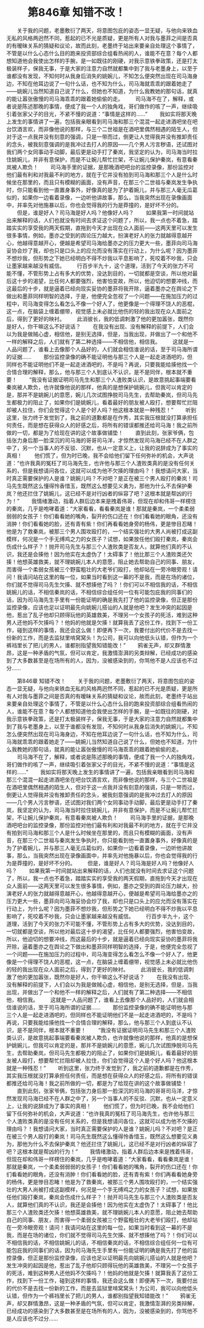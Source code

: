 # 　　第846章 知错不改！
　　关于我的问题，老墨敷衍了两天，将意图包庇的姿态一显无疑，与他向来铁血无私的风格两迥然不同，惹起的已不光是质疑，更是所有人对我与墨菲之间是否真的有暧昧关系的猜疑和议论，故而此刻，老墨终于站出来要亲自处理这个事情了，不管是以什么心态什么目的跑来投资部综合组看热闹的人，谁能不在意？每个人都想知道他会我使出怎样的手腕，是一如既往的刚硬，对我示意铁拳政策，还是打太极装样子，保我无事，于是大家的注意力自然就都集中到了我与老墨身上，以至于谁都没有发现，不知何时从我身后消失的姚婉儿，不知怎么便突然出现在司马海身边，不知在他耳边说了一句什么话，也不知为什么，司马海就乖乖的跟着她走了——姚婉儿当然知道自己说了什么，但她也不知道，为什么我教她的那句话，就真的能让嚣张傲慢的司马海乖乖的跟着她偷偷的走。
　　司马海不在了，解释，或者说是陈述那晚的事情，便成了我一个人的独角戏，哥们做作的咳了一声，继续吸引着张家父子的目光，不紧不慢的说道：“事情是这样的……”
　　我如实将那天晚上发生的事情讲了一遍，包括我亲眼看到司马海和那三个混混一起走进酒吧坐在吧台饮酒言欢，而非像他说的那样，与三个二世祖是在酒吧里偶然相遇的陌生人，但对于这一点我并没有刻意的强调，只是一带而过，倒更让人觉得我并没有推卸责任的念头，被我刻意强调的是我冲过去打人的原因——几个男人污言秽语，还试图对我们两个女同事动手动脚，最后更是动手打了秦岚，我坚定的认为，司马海当时拉住姚婉儿，并非有意保护，而是不让婉儿帮忙拦架，不让婉儿保护秦岚，有意看秦岚被人欺负！
　　司马海手里的证据，是那晚酒吧吧台的监控录像，那份监控对他们最有利和对我最不利的地方，就在于它并没有拍到司马海和那三个人是什么时候坐在那里的，而且只有模糊的画面，没有声音，在那三个二世祖与秦岚发生争执时，你只能看到他一直置身事外，好像真的是为了护着婉儿，并与那三人毫无瓜葛似的，如果你一边看着录像，一边听他讲故事，那么，当我突然出现在录像画面中，并率先对他施暴以后，你也会觉得我的行为是莽撞的，是好坏不分的。
　　但是，谁是好人？司马海是好人吗？他像好人吗？
　　如果我第一时间就站出来解释的话，人们也就没有时间去求证这个问题了，所以，我一点也不着急，踏踏实实的享受我的两天假期，直拖到今天才出现在众人面前——这两天里可以发生很多事情，例如，墨亦之受到的舆论压力越大，扮演老好人的张力就越得意越开心，他越得意越开心，便越是希望司马海给墨亦之的压力更大一些，墨菲向司马海妥协会炒了我，却也只是口头上的应允而没有落实在行动上，为什么呢？因为墨菲不想炒我，但形势之下她已经明白不得不炒我以平息影响了，死咬着不吵我，只会让墨家越来越没有威信。
　　行百步半九十，这个道理，活到了今天的张力不可能不懂，不管形势上占有多大的优势，没达到目的，一切就都是空谈，所以他对最后这十步的渴望，比任何人都要强烈，他害怕变故，所以，他迫切的想要冲线，而这最后的十步，就是逼着已经向现实妥协的墨菲将我开除，逼着墨亦之在舆论之下做出和墨菲同样明智的选择，于是，他便完全忽视了一个问题——在施加压力的过程中，司马海变得怎么看怎么不像一个好人了，他更像是一个得理不饶人的恶棍，这一点，在脑袋上缠着绷带，视觉感上未必就比他伤的轻的我出现在众人面前之后，得到了更好的映衬。
　　此消彼长，我的低调刺激了他的更加嚣张，既然你是好人，你干嘛这么不好说话？
　　在我没有出现、没有解释的前提下，人们会以为我是做贼心虚，相信他，是别无选择，但是，当我出现，并做出了一个和他不一样的解释之后，人们就有了第二种选择——不相信他，相信我。
　　这就是一人品问题了，谁看上去像那个人品好的，人们就会相信谁说的话，至于司马海所谓的证据……
　　那份监控录像的确不能证明他与那三个人是一起走进酒吧的，但同样也不能证明他们不是一起走进酒吧的，不是吗？再说，只要我能给揍他找一个合情合理的解释，那么，他与那三个人到底认不认识，是不是同伴，根本就不重要！
　　“我没有证据证明司马先生和那三个人渣败类认识，是故意挑起事端要看秦岚被人欺负，也许就像他说的那样，他真的是想保护姚婉儿，但我可以肯定的是，那并不是姚婉儿的意愿，婉儿几次试图挣脱司马先生，去帮助秦岚，但司马先生都极力的阻止了，如果你们是姚婉儿，看着最好的朋友被人殴打，想要帮忙拦阻却被人拉住，你们会觉得这个人是个好人吗？他这根本就是一种残忍！”
　　听到这里，张力终于发觉到了，我之前的道歉都是在作秀，其实我压根就没打算承担任何责任，而是想在获得众人的好感之后，将所有的错误都推还给司马海！我之前所做的一切，都是为了给现在讲的这个故事做铺垫！
　　直到此刻，张家爷俩，包括张力身后那一脸深沉的司马海的哥哥司马洋，才惊然发现司马海已经不在人群之中了，另一个当事人的不反驳、沉默，也从一定意义上，让我的说辞成为了事实的真相！
　　他们慌了，但为时已晚，我不会给他们留下任何弥补的机会，大声说道：“也许我真的冤枉了司马海先生，也许他与那三个人渣败类真的是没有任何关系的，但是我想请问各位，这就可以成为他不欠揍的理由吗？！我想请问大家，当时真正需要保护的人是谁？姚婉儿吗？不对吧？是正在被三个男人殴打的秦岚！司马先生既然这么懂得怜香惜玉，既然这么想要见义勇为，那他为什么不去保护秦岚？他还拦住了姚婉儿，这已经不是对行凶者的纵容了吧？这根本就是帮凶的行为！”
　　我情绪激动，指着人群后边本来是拽着伟哥，但现在却和伟哥一样楞住的秦岚，几乎是咆哮着道：“大家看看，看看秦岚是谁！那就是秦岚，一个柔柔弱弱弱的女孩子！你们看看她的嘴角，裂开的伤口还在！你们看看她的眼角，还没有消肿！你们看看她的脸，还有青有紫！你们再看看她身旁的杨伟，更是惨目忍睹！他是为了救秦岚，被那三个男人围攻殴打的，一个结实强壮的大男人尚被打成这副模样，何况是一个手无缚鸡之力的女孩子？试想，如果放任他们殴打秦岚，秦岚会伤成什么样子？！抛开司马先生与那三个人渣败类是否友人，就算他们真的不认识，我还是会揍他！因为他实在太虚伪了！太碍事了！他比那三个人渣败类还欠揍！他想英雄救美，就不理姚婉儿本人的意愿，阻止她去帮助自己的同事、朋友，而害得一个柔弱女孩被三个野蛮粗壮的大老爷们殴打，他却站在一旁冷眼旁观！请问！我请问站在这里的每一位，如果当时看到这一幕的不是我，而是在场的诸位，你们就不觉得司马先生欠揍、就不想揍他了吗？！你们可以不相信我的话，不相信姚婉儿的话，不相信秦岚的话，不相信综合组任何一位有可能包庇我的同事们的话，因为司马海先生手里有一份能证明的确是我先打了他的监控录像，但正是那份监控录像，应该也足以证明最先向姚婉儿搭讪的人就是他吧？发生冲突的起因是他，惹出了乱子他却只顾得玩他的英雄救美，不理另一个女孩子的死活，难到这种男人还他妈不欠揍吗？！他妈的他就是欠揍！就算我丢了这份工作，找到下一份工作，碰到这样的事情，我还会这么做！即便再下一次，我要付出的代价不是去找一份新的工作，而是去监狱里啃窝窝头！为公司，我可以向他低头认错，但作为一个裤裆里长了把儿的男人，谁都别指望我知错能改！”
　　鸦雀无声，却又群情激昂，这是一种矛盾的气氛，但可以肯定，我激情澎湃的另类辩解，已经成功的感染到了大多数甚至是在场所有的人，因为，没被感染到的，你骂他不是人应该也不过分……

　　第846章 知错不改！
　　关于我的问题，老墨敷衍了两天，将意图包庇的姿态一显无疑，与他向来铁血无私的风格两迥然不同，惹起的已不光是质疑，更是所有人对我与墨菲之间是否真的有暧昧关系的猜疑和议论，故而此刻，老墨终于站出来要亲自处理这个事情了，不管是以什么心态什么目的跑来投资部综合组看热闹的人，谁能不在意？每个人都想知道他会我使出怎样的手腕，是一如既往的刚硬，对我示意铁拳政策，还是打太极装样子，保我无事，于是大家的注意力自然就都集中到了我与老墨身上，以至于谁都没有发现，不知何时从我身后消失的姚婉儿，不知怎么便突然出现在司马海身边，不知在他耳边说了一句什么话，也不知为什么，司马海就乖乖的跟着她走了——姚婉儿当然知道自己说了什么，但她也不知道，为什么我教她的那句话，就真的能让嚣张傲慢的司马海乖乖的跟着她偷偷的走。
　　司马海不在了，解释，或者说是陈述那晚的事情，便成了我一个人的独角戏，哥们做作的咳了一声，继续吸引着张家父子的目光，不紧不慢的说道：“事情是这样的……”
　　我如实将那天晚上发生的事情讲了一遍，包括我亲眼看到司马海和那三个混混一起走进酒吧坐在吧台饮酒言欢，而非像他说的那样，与三个二世祖是在酒吧里偶然相遇的陌生人，但对于这一点我并没有刻意的强调，只是一带而过，倒更让人觉得我并没有推卸责任的念头，被我刻意强调的是我冲过去打人的原因——几个男人污言秽语，还试图对我们两个女同事动手动脚，最后更是动手打了秦岚，我坚定的认为，司马海当时拉住姚婉儿，并非有意保护，而是不让婉儿帮忙拦架，不让婉儿保护秦岚，有意看秦岚被人欺负！
　　司马海手里的证据，是那晚酒吧吧台的监控录像，那份监控对他们最有利和对我最不利的地方，就在于它并没有拍到司马海和那三个人是什么时候坐在那里的，而且只有模糊的画面，没有声音，在那三个二世祖与秦岚发生争执时，你只能看到他一直置身事外，好像真的是为了护着婉儿，并与那三人毫无瓜葛似的，如果你一边看着录像，一边听他讲故事，那么，当我突然出现在录像画面中，并率先对他施暴以后，你也会觉得我的行为是莽撞的，是好坏不分的。
　　但是，谁是好人？司马海是好人吗？他像好人吗？
　　如果我第一时间就站出来解释的话，人们也就没有时间去求证这个问题了，所以，我一点也不着急，踏踏实实的享受我的两天假期，直拖到今天才出现在众人面前——这两天里可以发生很多事情，例如，墨亦之受到的舆论压力越大，扮演老好人的张力就越得意越开心，他越得意越开心，便越是希望司马海给墨亦之的压力更大一些，墨菲向司马海妥协会炒了我，却也只是口头上的应允而没有落实在行动上，为什么呢？因为墨菲不想炒我，但形势之下她已经明白不得不炒我以平息影响了，死咬着不吵我，只会让墨家越来越没有威信。
　　行百步半九十，这个道理，活到了今天的张力不可能不懂，不管形势上占有多大的优势，没达到目的，一切就都是空谈，所以他对最后这十步的渴望，比任何人都要强烈，他害怕变故，所以，他迫切的想要冲线，而这最后的十步，就是逼着已经向现实妥协的墨菲将我开除，逼着墨亦之在舆论之下做出和墨菲同样明智的选择，于是，他便完全忽视了一个问题——在施加压力的过程中，司马海变得怎么看怎么不像一个好人了，他更像是一个得理不饶人的恶棍，这一点，在脑袋上缠着绷带，视觉感上未必就比他伤的轻的我出现在众人面前之后，得到了更好的映衬。
　　此消彼长，我的低调刺激了他的更加嚣张，既然你是好人，你干嘛这么不好说话？
　　在我没有出现、没有解释的前提下，人们会以为我是做贼心虚，相信他，是别无选择，但是，当我出现，并做出了一个和他不一样的解释之后，人们就有了第二种选择——不相信他，相信我。
　　这就是一人品问题了，谁看上去像那个人品好的，人们就会相信谁说的话，至于司马海所谓的证据……
　　那份监控录像的确不能证明他与那三个人是一起走进酒吧的，但同样也不能证明他们不是一起走进酒吧的，不是吗？再说，只要我能给揍他找一个合情合理的解释，那么，他与那三个人到底认不认识，是不是同伴，根本就不重要！
　　“我没有证据证明司马先生和那三个人渣败类认识，是故意挑起事端要看秦岚被人欺负，也许就像他说的那样，他真的是想保护姚婉儿，但我可以肯定的是，那并不是姚婉儿的意愿，婉儿几次试图挣脱司马先生，去帮助秦岚，但司马先生都极力的阻止了，如果你们是姚婉儿，看着最好的朋友被人殴打，想要帮忙拦阻却被人拉住，你们会觉得这个人是个好人吗？他这根本就是一种残忍！”
　　听到这里，张力终于发觉到了，我之前的道歉都是在作秀，其实我压根就没打算承担任何责任，而是想在获得众人的好感之后，将所有的错误都推还给司马海！我之前所做的一切，都是为了给现在讲的这个故事做铺垫！
　　直到此刻，张家爷俩，包括张力身后那一脸深沉的司马海的哥哥司马洋，才惊然发现司马海已经不在人群之中了，另一个当事人的不反驳、沉默，也从一定意义上，让我的说辞成为了事实的真相！
　　他们慌了，但为时已晚，我不会给他们留下任何弥补的机会，大声说道：“也许我真的冤枉了司马海先生，也许他与那三个人渣败类真的是没有任何关系的，但是我想请问各位，这就可以成为他不欠揍的理由吗？！我想请问大家，当时真正需要保护的人是谁？姚婉儿吗？不对吧？是正在被三个男人殴打的秦岚！司马先生既然这么懂得怜香惜玉，既然这么想要见义勇为，那他为什么不去保护秦岚？他还拦住了姚婉儿，这已经不是对行凶者的纵容了吧？这根本就是帮凶的行为！”
　　我情绪激动，指着人群后边本来是拽着伟哥，但现在却和伟哥一样楞住的秦岚，几乎是咆哮着道：“大家看看，看看秦岚是谁！那就是秦岚，一个柔柔弱弱弱的女孩子！你们看看她的嘴角，裂开的伤口还在！你们看看她的眼角，还没有消肿！你们看看她的脸，还有青有紫！你们再看看她身旁的杨伟，更是惨目忍睹！他是为了救秦岚，被那三个男人围攻殴打的，一个结实强壮的大男人尚被打成这副模样，何况是一个手无缚鸡之力的女孩子？试想，如果放任他们殴打秦岚，秦岚会伤成什么样子？！抛开司马先生与那三个人渣败类是否友人，就算他们真的不认识，我还是会揍他！因为他实在太虚伪了！太碍事了！他比那三个人渣败类还欠揍！他想英雄救美，就不理姚婉儿本人的意愿，阻止她去帮助自己的同事、朋友，而害得一个柔弱女孩被三个野蛮粗壮的大老爷们殴打，他却站在一旁冷眼旁观！请问！我请问站在这里的每一位，如果当时看到这一幕的不是我，而是在场的诸位，你们就不觉得司马先生欠揍、就不想揍他了吗？！你们可以不相信我的话，不相信姚婉儿的话，不相信秦岚的话，不相信综合组任何一位有可能包庇我的同事们的话，因为司马海先生手里有一份能证明的确是我先打了他的监控录像，但正是那份监控录像，应该也足以证明最先向姚婉儿搭讪的人就是他吧？发生冲突的起因是他，惹出了乱子他却只顾得玩他的英雄救美，不理另一个女孩子的死活，难到这种男人还他妈不欠揍吗？！他妈的他就是欠揍！就算我丢了这份工作，找到下一份工作，碰到这样的事情，我还会这么做！即便再下一次，我要付出的代价不是去找一份新的工作，而是去监狱里啃窝窝头！为公司，我可以向他低头认错，但作为一个裤裆里长了把儿的男人，谁都别指望我知错能改！”
　　鸦雀无声，却又群情激昂，这是一种矛盾的气氛，但可以肯定，我激情澎湃的另类辩解，已经成功的感染到了大多数甚至是在场所有的人，因为，没被感染到的，你骂他不是人应该也不过分……
